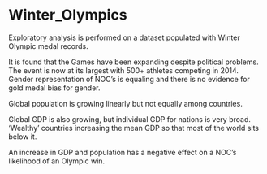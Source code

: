 # Winter_Olympics
Exploratory analysis is performed on a dataset populated with Winter Olympic medal records. 

It is found that the Games have been expanding despite political problems. The event is now at its largest with 500+ athletes competing in 2014. Gender representation of NOC’s is equaling and there is no evidence for gold medal bias for gender. 

Global population is growing linearly but not equally among countries. 

Global GDP is also growing, but individual GDP for nations is very broad. ‘Wealthy’ countries increasing the mean GDP so that most of the world sits below it. 

An increase in GDP and population has a negative effect on a NOC’s likelihood of an Olympic win.
